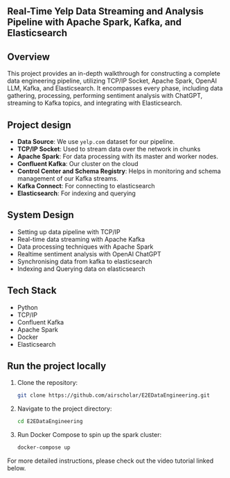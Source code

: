 ## Real-Time Yelp Data Streaming and Analysis Pipeline with Apache Spark, Kafka, and Elasticsearch

## Overview
This project provides an in-depth walkthrough for constructing a complete data engineering pipeline, utilizing TCP/IP Socket, Apache Spark, OpenAI LLM, Kafka, and Elasticsearch. It encompasses every phase, including data gathering, processing, performing sentiment analysis with ChatGPT, streaming to Kafka topics, and integrating with Elasticsearch.

 ## Project design

- **Data Source**: We use `yelp.com` dataset for our pipeline.
- **TCP/IP Socket**: Used to stream data over the network in chunks
- **Apache Spark**: For data processing with its master and worker nodes.
- **Confluent Kafka**: Our cluster on the cloud
- **Control Center and Schema Registry**: Helps in monitoring and schema management of our Kafka streams.
- **Kafka Connect**: For connecting to elasticsearch
- **Elasticsearch**: For indexing and querying

## System Design

- Setting up data pipeline with TCP/IP 
- Real-time data streaming with Apache Kafka
- Data processing techniques with Apache Spark
- Realtime sentiment analysis with OpenAI ChatGPT
- Synchronising data from kafka to elasticsearch
- Indexing and Querying data on elasticsearch

## Tech Stack

- Python
- TCP/IP
- Confluent Kafka
- Apache Spark
- Docker
- Elasticsearch

## Run the project locally

1. Clone the repository:
    ```bash
    git clone https://github.com/airscholar/E2EDataEngineering.git
    ```

2. Navigate to the project directory:
    ```bash
    cd E2EDataEngineering
    ```

3. Run Docker Compose to spin up the spark cluster:
    ```bash
    docker-compose up
    ```

For more detailed instructions, please check out the video tutorial linked below.

